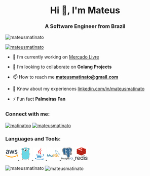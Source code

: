 <h1 align="center">Hi 👋, I'm Mateus</h1>
<h3 align="center">A Software Engineer from Brazil</h3>

<p align="left"> <img src="https://komarev.com/ghpvc/?username=mateusmatinato&label=Profile%20views&color=0e75b6&style=flat" alt="mateusmatinato" /> </p>

<p align="left"> <a href="https://github.com/ryo-ma/github-profile-trophy"><img src="https://github-profile-trophy.vercel.app/?username=mateusmatinato" alt="mateusmatinato" /></a> </p>

- 🔭 I’m currently working on [Mercado Livre](https://www.mercadolivre.com.br/)

- 👯 I’m looking to collaborate on **Golang Projects**

- 📫 How to reach me **mateusmatinato@gmail.com**

- 📄 Know about my experiences [linkedin.com/in/mateusmatinato](linkedin.com/in/mateusmatinato)

- ⚡ Fun fact **Palmeiras Fan**

<h3 align="left">Connect with me:</h3>
<p align="left">
<a href="https://twitter.com/matinatoo" target="blank"><img align="center" src="https://raw.githubusercontent.com/rahuldkjain/github-profile-readme-generator/master/src/images/icons/Social/twitter.svg" alt="matinatoo" height="30" width="40" /></a>
<a href="https://linkedin.com/in/mateusmatinato" target="blank"><img align="center" src="https://raw.githubusercontent.com/rahuldkjain/github-profile-readme-generator/master/src/images/icons/Social/linked-in-alt.svg" alt="mateusmatinato" height="30" width="40" /></a>
</p>

<h3 align="left">Languages and Tools:</h3>
<p align="left"> <a href="https://aws.amazon.com" target="_blank" rel="noreferrer"> <img src="https://raw.githubusercontent.com/devicons/devicon/master/icons/amazonwebservices/amazonwebservices-original-wordmark.svg" alt="aws" width="40" height="40"/> </a> <a href="https://golang.org" target="_blank" rel="noreferrer"> <img src="https://raw.githubusercontent.com/devicons/devicon/master/icons/go/go-original.svg" alt="go" width="40" height="40"/> </a> <a href="https://www.java.com" target="_blank" rel="noreferrer"> <img src="https://raw.githubusercontent.com/devicons/devicon/master/icons/java/java-original.svg" alt="java" width="40" height="40"/> </a> <a href="https://www.mysql.com/" target="_blank" rel="noreferrer"> <img src="https://raw.githubusercontent.com/devicons/devicon/master/icons/mysql/mysql-original-wordmark.svg" alt="mysql" width="40" height="40"/> </a> <a href="https://www.postgresql.org" target="_blank" rel="noreferrer"> <img src="https://raw.githubusercontent.com/devicons/devicon/master/icons/postgresql/postgresql-original-wordmark.svg" alt="postgresql" width="40" height="40"/> </a> <a href="https://redis.io" target="_blank" rel="noreferrer"> <img src="https://raw.githubusercontent.com/devicons/devicon/master/icons/redis/redis-original-wordmark.svg" alt="redis" width="40" height="40"/> </a> </p>

<p><img align="left" src="https://github-readme-stats.vercel.app/api/top-langs?username=mateusmatinato&show_icons=true&locale=en&layout=compact" alt="mateusmatinato" /></p>

<p>&nbsp;<img align="center" src="https://github-readme-stats.vercel.app/api?username=mateusmatinato&show_icons=true&locale=en" alt="mateusmatinato" /></p>
